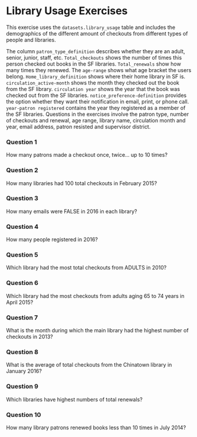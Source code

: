 # Library Usage Exercises

This exercise uses the `datasets.library_usage` table and includes the demographics of the different amount of checkouts from different types of people and libraries.

The column `patron_type_definition` describes whether they are an adult, senior, junior, staff, etc. `Total_checkouts` shows the number of times this person checked out books in the SF libraries. `Total_renewals` show how many times they renewed. The `age-range` shows what age bracket the users belong. `Home_library_definition` shows where their home library in SF is. `circulation_active-month` shows the month they checked out the book from the SF library. `circulation year` shows the year that the book was checked out from the SF libraries. `notice_preference-definition` provides the option whether they want their notification in email, print, or phone call. `year-patron registered` contains the year they registered as a member of the SF libraries. Questions in the exercises involve the patron type, number of checkouts and renewal, age range, library name, circulation month and year, email address, patron resisted and supervisor district.

### Question 1 
How many patrons made a checkout once, twice... up to 10 times?

### Question 2
How many libraries had 100 total checkouts in February 2015?

### Question 3
How many emails were FALSE in 2016 in each library?

### Question 4
How many people registered in 2016?

### Question 5
Which library had the most total checkouts from ADULTS in 2010?

### Question 6
Which library had the most checkouts from adults aging 65 to 74 years in April 2015?

### Question 7
What is the month during which the main library had the highest number of checkouts in 2013? 
 
### Question 8
What is the average of total checkouts from the Chinatown library in January 2016?

### Question 9
Which libraries have highest numbers of total renewals?

### Question 10
How many library patrons renewed books less than 10 times in July 2014? 
